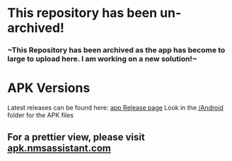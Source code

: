# This repository has been un-archived!

### ~This Repository has been archived as the app has become to large to upload here. I am working on a new solution!~

# APK Versions
Latest releases can be found here: [app Release page](https://github.com/AssistantNMS/App/releases)
Look in the [/Android](/Android) folder for the APK files

## For a prettier view, please visit [apk.nmsassistant.com](https://apk.nmsassistant.com)
